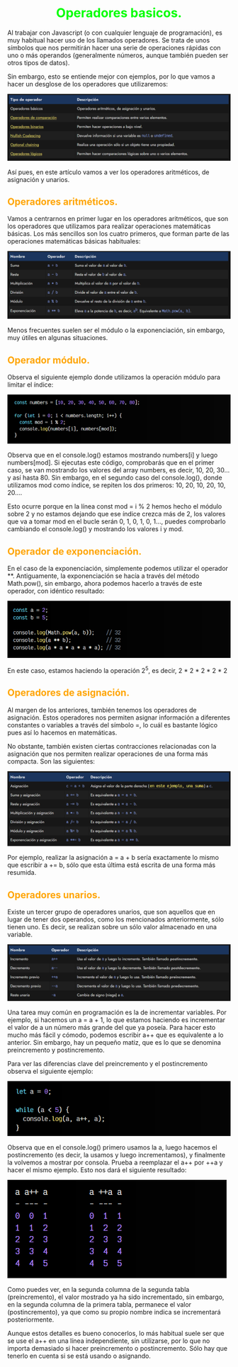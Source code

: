 # <span style="color:lime"><center>Operadores basicos.</center></span>

Al trabajar con Javascript (o con cualquier lenguaje de programación), es muy habitual hacer uso de los llamados operadores. Se trata de unos símbolos que nos permitirán hacer una serie de operaciones rápidas con uno o más operandos (generalmente números, aunque también pueden ser otros tipos de datos).

Sin embargo, esto se entiende mejor con ejemplos, por lo que vamos a hacer un desglose de los operadores que utilizaremos:

![alt text](./imagenes-operadores/image.png)

Así pues, en este artículo vamos a ver los operadores aritméticos, de asignación y unarios.

## <span style="color:orange">Operadores aritméticos.</span>
Vamos a centrarnos en primer lugar en los operadores aritméticos, que son los operadores que utilizamos para realizar operaciones matemáticas básicas. Los más sencillos son los cuatro primeros, que forman parte de las operaciones matemáticas básicas habituales:

![alt text](./imagenes-operadores/image-1.png)

Menos frecuentes suelen ser el módulo o la exponenciación, sin embargo, muy útiles en algunas situaciones.

## <span style="color:orange">Operador módulo.</span>
Observa el siguiente ejemplo donde utilizamos la operación módulo para limitar el índice:

![alt text](./imagenes-operadores/image-2.png)

Observa que en el console.log() estamos mostrando numbers[i] y luego numbers[mod]. Si ejecutas este código, comprobarás que en el primer caso, se van mostrando los valores del array numbers, es decir, 10, 20, 30... y así hasta 80. Sin embargo, en el segundo caso del console.log(), donde utilizamos mod como índice, se repiten los dos primeros: 10, 20, 10, 20, 10, 20....

Esto ocurre porque en la línea const mod = i % 2 hemos hecho el módulo sobre 2 y no estamos dejando que ese índice crezca más de 2, los valores que va a tomar mod en el bucle serán 0, 1, 0, 1, 0, 1..., puedes comprobarlo cambiando el console.log() y mostrando los valores i y mod.

## <span style="color:orange">Operador de exponenciación.</span>
En el caso de la exponenciación, simplemente podemos utilizar el operador **. Antiguamente, la exponenciación se hacía a través del método Math.pow(), sin embargo, ahora podemos hacerlo a través de este operador, con idéntico resultado:

![alt text](./imagenes-operadores/image-3.png)

En este caso, estamos haciendo la operación 2<sup>5</sup>, es decir, 2 * 2 * 2 * 2 * 2

## <span style="color:orange">Operadores de asignación.</span>
Al margen de los anteriores, también tenemos los operadores de asignación. Estos operadores nos permiten asignar información a diferentes constantes o variables a través del símbolo =, lo cuál es bastante lógico pues así lo hacemos en matemáticas.

No obstante, también existen ciertas contracciones relacionadas con la asignación que nos permiten realizar operaciones de una forma más compacta. Son las siguientes:

![alt text](./imagenes-operadores/image-4.png)

Por ejemplo, realizar la asignación a = a + b sería exactamente lo mismo que escribir a += b, sólo que esta última está escrita de una forma más resumida.

## <span style="color:orange">Operadores unarios.</span>
Existe un tercer grupo de operadores unarios, que son aquellos que en lugar de tener dos operandos, como los mencionados anteriormente, sólo tienen uno. Es decir, se realizan sobre un sólo valor almacenado en una variable.

![alt text](./imagenes-operadores/image-5.png)

Una tarea muy común en programación es la de incrementar variables. Por ejemplo, si hacemos un a = a + 1, lo que estamos haciendo es incrementar el valor de a un número más grande del que ya poseía. Para hacer esto mucho más fácil y cómodo, podemos escribir a++ que es equivalente a lo anterior. Sin embargo, hay un pequeño matiz, que es lo que se denomina preincremento y postincremento.

Para ver las diferencias clave del preincremento y el postincremento observa el siguiente ejemplo:

![alt text](./imagenes-operadores/image-6.png)

Observa que en el console.log() primero usamos la a, luego hacemos el postincremento (es decir, la usamos y luego incrementamos), y finalmente la volvemos a mostrar por consola. Prueba a reemplazar el a++ por ++a y hacer el mismo ejemplo. Esto nos dará el siguiente resultado:

![alt text](./imagenes-operadores/image-7.png)

Como puedes ver, en la segunda columna de la segunda tabla (preincremento), el valor mostrado ya ha sido incrementado, sin embargo, en la segunda columna de la primera tabla, permanece el valor (postincremento), ya que como su propio nombre indica se incrementará posteriormente.

Aunque estos detalles es bueno conocerlos, lo más habitual suele ser que se use el a++ en una línea independiente, sin utilizarse, por lo que no importa demasiado si hacer preincremento o postincremento. Sólo hay que tenerlo en cuenta si se está usando o asignando.

